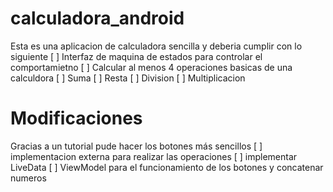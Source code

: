 # calculadora_android
Esta es una aplicacion de calculadora sencilla y deberia cumplir con lo siguiente 
    [ ] Interfaz de maquina de estados para controlar el comportamietno 
    [ ] Calcular al menos 4 operaciones basicas de una calculdora 
        [ ] Suma 
        [ ] Resta 
        [ ] Division 
        [ ] Multiplicacion
# Modificaciones
Gracias a un tutorial pude hacer los botones más sencillos
    [ ] implementacion externa para realizar las operaciones
    [ ] implementar LiveData
    [ ] ViewModel para el funcionamiento de los botones y concatenar numeros
